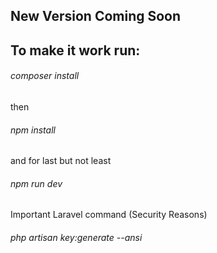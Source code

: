 ## New Version Coming Soon
## To make it work run:
<h6>composer install</h6>
<p>then</p>
<h6>npm install</h6>
<p>and for last but not least</p>
<h6>npm run dev</h6>
<p>Important Laravel command (Security Reasons)</p>
<h6>php artisan key:generate --ansi</h6>
